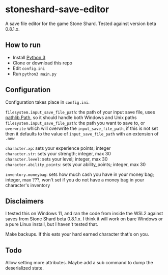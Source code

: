 # stoneshard-save-editor  
  
A save file editor for the game Stone Shard. Tested against version beta 0.8.1.x.  
  
## How to run  
  
- Install [Python 3](https://www.python.org/downloads/)  
- Clone or download this repo  
- Edit `config.ini`  
- Run `python3 main.py`  
  
## Configuration  
  
Configuration takes place in `config.ini`.  
  
`filesystem.input_save_file_path`: the path of your input save file, uses [pathlib.Path](https://docs.python.org/3/library/pathlib.html), so it should handle both Windows and Unix paths  
`filesystem.input_save_file_path`: the path you want to save to, or `overwrite` which will overwrite the `input_save_file_path`, if this is not set then it defaults to the value of `input_save_file_path` with an extension of `.new`  

`character.xp`: sets your experience points; integer  
`character.str`: sets your strength; integer, max 30  
`character.level`: sets your level; integer, max 30  
`character.ability_points`: sets your ability_points; integer, max 30  
  
`inventory.moneybag`: sets how much cash you have in your money bag; integer, max ???, won't set if you do not have a money bag in your character's inventory  
  
## Disclaimers  
  
I tested this on Windows 11, and ran the code from inside the WSL2 against saves from Stone Shard beta 0.8.1.x. I think it will work on bare Windows or a pure Linux install, but I haven't tested that.  
  
Make backups. If this eats your hard earned character that's on you.  
  
## Todo  
  
Allow setting more attributes. Maybe add a sub command to dump the deserialized state.  
